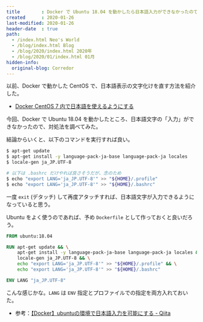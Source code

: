 ```yaml
---
title        : Docker で Ubuntu 18.04 を動かしたら日本語入力ができなかったので対処
created      : 2020-01-26
last-modified: 2020-01-26
header-date  : true
path:
  - /index.html Neo's World
  - /blog/index.html Blog
  - /blog/2020/index.html 2020年
  - /blog/2020/01/index.html 01月
hidden-info:
  original-blog: Corredor
---
```


以前、Docker で動かした CentOS で、日本語表示の文字化けを直す方法を紹介した。

- [Docker CentOS 7 内で日本語を使えるようにする](/blog/2019/11/23-01.html)

今回、Docker で Ubuntu 18.04 を動かしたところ、日本語文字の「入力」ができなかったので、対処法を調べてみた。

結論からいくと、以下のコマンドを実行すれば良い。

```bash
$ apt-get update
$ apt-get install -y language-pack-ja-base language-pack-ja locales
$ locale-gen ja_JP.UTF-8

# 以下は .bashrc だけやれば良さそうだが、念のため
$ echo "export LANG='ja_JP.UTF-8'" >> "${HOME}/.profile"
$ echo "export LANG='ja_JP.UTF-8'" >> "${HOME}/.bashrc"
```

一度 `exit` (デタッチ) して再度アタッチすれば、日本語文字が入力できるようになっていると思う。

Ubuntu をよく使うのであれば、予め `Dockerfile` として作っておくと良いだろう。

```dockerfile
FROM ubuntu:18.04

RUN apt-get update && \
    apt-get install -y language-pack-ja-base language-pack-ja locales && \
    locale-gen ja_JP.UTF-8 && \
    echo "export LANG='ja_JP.UTF-8'" >> "${HOME}/.profile" && \
    echo "export LANG='ja_JP.UTF-8'" >> "${HOME}/.bashrc"

ENV LANG "ja_JP.UTF-8"
```

こんな感じかな。`LANG` は `ENV` 指定とプロファイルでの指定を両方入れておいた。

- 参考：[【Docker】ubuntuの環境で日本語入力を可能にする - Qiita](https://qiita.com/n_oshiumi/items/cfe91c60730f602b38eb)

